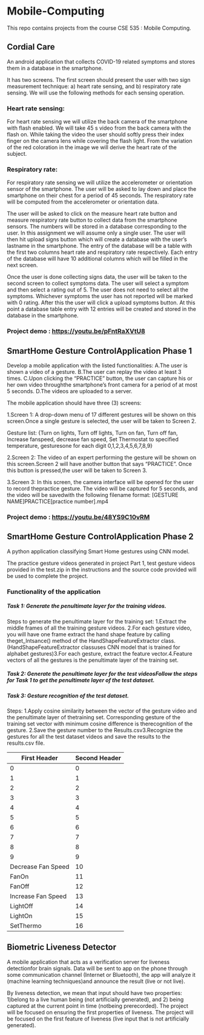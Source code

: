 # Mobile-Computing
This repo contains projects from the course CSE 535 : Mobile Computing.


## Cordial Care
An android application that collects COVID-19 related symptoms and stores them in a database in the smartphone. 

It has two screens. 
The first screen should present the user with two sign measurement technique: a) heart rate sensing, and b) respiratory rate sensing. 
We will use the following methods for each sensing operation.
### Heart rate sensing: 
For heart rate sensing we will utilize the back camera of the smartphone with flash enabled. We will take 45 s video from the back camera with the flash on. While taking the video the user should softly press their index finger on the camera lens while covering the flash light. From the variation of the red coloration in the image we will derive the heart rate of the subject.
### Respiratory rate: 
For respiratory rate sensing we will utilize the accelerometer or orientation sensor of the smartphone. The user will be asked to lay down and place the smartphone on their chest for a period of 45 seconds. The respiratory rate will be computed from the accelerometer or orientation data. 

The user will be asked to click on the measure heart rate button and measure respiratory rate button to collect data from the smartphone sensors. The numbers will be stored in a database corresponding to the user. In this assignment we will assume only a single user. The user will then hit upload signs button which will create a database with the user’s lastname in the smartphone. The entry of the database will be a table with the first two columns heart rate and respiratory rate respectively. Each entry of the database will have 10 additional columns which will be filled in the next screen.

Once the user is done collecting signs data, the user will be taken to the second screen to collect symptoms data. The user will select a symptom and then select a rating out of 5. The user does not need to select all the symptoms. Whichever symptoms the user has not reported will be marked with 0 rating. After this the user will click a upload symptoms button. At this point a database table entry with 12 entries will be created and stored in the database in the smartphone. 

### Project demo : https://youtu.be/pFntRaXVtU8

## SmartHome Gesture ControlApplication Phase 1
Develop a mobile application with the listed functionalities: 
A.The user is shown a video of a gesture. 
B.The user can replay the video at least 3 times. 
C.Upon clicking the “PRACTICE” button, the user can capture his or her own video throughthe smartphone’s front camera for a period of at most 5 seconds. 
D.The videos are uploaded to a server.

The mobile application should have three (3) screens:

1.Screen 1:​ A drop-down menu of 17 different gestures will be shown on this screen.Once a single gesture is selected, the user will be taken to Screen 2. 

Gesture list: {Turn on lights, Turn off lights, Turn on fan, Turn off fan, Increase fanspeed, decrease fan speed, Set Thermostat to specified temperature, gesturesone for each digit 0,1,2,3,4,5,6,7,8,9}

2.Screen 2:​ The video of an expert performing the gesture will be shown on this screen.Screen 2 will have another button that says “PRACTICE”. Once this button is pressed,the user will be taken to Screen 3.

3.Screen 3:​ In this screen, the camera interface will be opened for the user to record thepractice gesture. The video will be captured for ​5 seconds​, and the video will be savedwith the following filename format: [GESTURE NAME]PRACTICE[practice number].mp4

### Project demo : https://youtu.be/48YS9C10vRM


## SmartHome Gesture ControlApplication Phase 2
A python application classifying Smart Home gestures using CNN model.

The practice gesture videos generated in project Part 1, test gesture videos provided in the test.zip in the instructions and the source code provided will be used to complete the project. 

### Functionality of the application
##### Task 1:  Generate the penultimate layer for the training videos.
Steps to generate the penultimate layer for the training set:
1.Extract the middle frames of all the training gesture videos.
2.For each gesture video, you will have one frame extract the hand shape feature by calling theget_Intsance() method of the HandShapeFeatureExtractor class. (HandShapeFeatureExtractor classuses CNN model that is trained for alphabet gestures)3.For each gesture, extract the feature vector.4.Feature vectors of all the gestures is the penultimate layer of the training set.
##### Task 2:  Generate the penultimate layer for the test videosFollow the steps for Task 1 to get the penultimate layer of the test dataset.
##### Task 3: Gesture recognition of the test dataset.
Steps:
1.Apply cosine similarity between the vector of the gesture video and the penultimate layer of thetraining set. Corresponding gesture of the training set vector with minimum cosine difference is therecognition of the gesture.
2.Save the gesture number to the Results.csv3.Recognize the gestures for all the test dataset videos and save the results to the results.csv file.

| First Header  | Second Header |
| ------------- | ------------- |
| 0  | 0  |
| 1  | 1  |
| 2  | 2  |
| 3  | 3  |
| 4  | 4  |
| 5  | 5  |
| 6  | 6  |
| 7  | 7  |
| 8  | 8  |
| 9  | 9  |
| Decrease Fan Speed  | 10  |
| FanOn  | 11  |
| FanOff  | 12  |
| Increase Fan Speed  | 13  |
| LightOff  | 14  |
| LightOn  | 15  |
| SetThermo  | 16  |

## Biometric Liveness Detector
A mobile application that acts as a verification server for liveness detectionfor brain signals. Data will be sent to app on the phone through some communication channel (Internet or Bluetooth), the app will analyze it (machine learning techniques)and announce the result (live or not live). 

By  liveness  detection,  we  mean  that  input  should have  two properties: 1)belong to a live human being (not artificially generated), and 2) being captured  at  the  current  point  in  time  (notbeing  prerecorded). The  project  will  be focused on ensuring the first properties of liveness. The project will be focused on the first feature of liveness (live input that is not artificially generated). 








